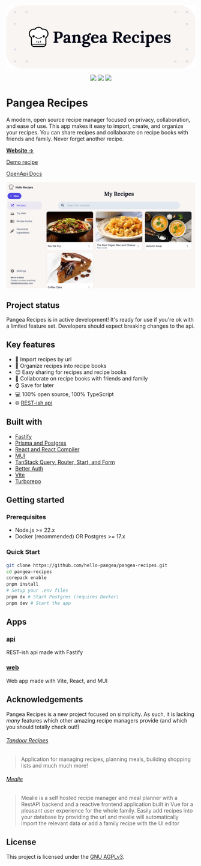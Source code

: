 <p align="center">
  <img alt="Pangea Recipes" src="./assets/pangea-recipes-banner.png" width="800" />
</p>

<p align="center">
  <a href="https://github.com/hello-pangea/pangea-recipes/blob/main/LICENSE"><img src="https://img.shields.io/github/license/hello-pangea/pangea-recipes" /></a>
  <a href="https://pangearecipes.com/"><img src="https://img.shields.io/badge/demo-online-brightgreen" /></a>
  <a href="https://pangearecipes.com/openapi-docs"><img src="https://img.shields.io/badge/docs-OpenApi-blue" /></a>
</p>

# Pangea Recipes

A modern, open source recipe manager focused on privacy, collaboration, and ease of use. This app makes it easy to import, create, and organize your recipes. You can share recipes and collaborate on recipe books with friends and family. Never forget another recipe.

[**Website →**](https://pangearecipes.com/)

[Demo recipe](https://pangearecipes.com/app/shared-recipes/d4dff988-6617-4aa0-800b-52eb03a6f4b6)

[OpenApi Docs](https://pangearecipes.com/openapi-docs/)

![Screenshot of Pangea Recipes](/assets/pangea-recipes.png)

## Project status

Pangea Recipes is in active development! It's ready for use if you're ok with a limited feature set. Developers should expect breaking changes to the api.

## Key features

- 🔗 Import recipes by url
- 📖 Organize recipes into recipe books
- 😊 Easy sharing for recipes and recipe books
- 🤝 Collaborate on recipe books with friends and family
- ⌚ Save for later
- 💻 100% open source, 100% TypeScript
- 🌐 [REST-ish api](https://pangearecipes.com/openapi-docs/)

## Built with

- [Fastify](https://fastify.dev/)
- [Prisma and Postgres](https://www.prisma.io/)
- [React and React Compiler](https://react.dev/)
- [MUI](https://mui.com/)
- [TanStack Query, Router, Start, and Form](https://tanstack.com/)
- [Better Auth](https://www.better-auth.com/)
- [Vite](https://vite.dev/)
- [Turborepo](https://turbo.build/repo)

## Getting started

### Prerequisites

- Node.js >= 22.x
- Docker (recommended) OR Postgres >= 17.x

### Quick Start

```sh
git clone https://github.com/hello-pangea/pangea-recipes.git
cd pangea-recipes
corepack enable
pnpm install
# Setup your .env files
pnpm dx # Start Postgres (requires Docker)
pnpm dev # Start the app
```

## Apps

### [api](/apps/api/)

REST-ish api made with Fastify

### [web](/apps/web/)

Web app made with Vite, React, and MUI

## Acknowledgements

Pangea Recipes is a new project focused on simplicity. As such, it is lacking _many_ features which other amazing recipe managers provide (and which you should totally check out!)

###### [Tandoor Recipes](https://github.com/TandoorRecipes/recipes)

> Application for managing recipes, planning meals, building shopping lists and much much more!

###### [Mealie](https://github.com/mealie-recipes/mealie)

> Mealie is a self hosted recipe manager and meal planner with a RestAPI backend and a reactive frontend application built in Vue for a pleasant user experience for the whole family. Easily add recipes into your database by providing the url and mealie will automatically import the relevant data or add a family recipe with the UI editor

## License

This project is licensed under the [GNU AGPLv3](./LICENSE).
